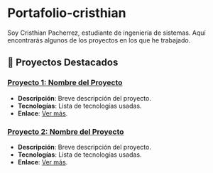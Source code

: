 # Portafolio-cristhian

Soy Cristhian Pacherrez, estudiante de ingeniería de sistemas. Aquí encontrarás algunos de los proyectos en los que he trabajado.

## 🚀 Proyectos Destacados
### [Proyecto 1: Nombre del Proyecto](enlace_al_proyecto)
- **Descripción**: Breve descripción del proyecto.
- **Tecnologías**: Lista de tecnologías usadas.
- **Enlace**: [Ver más](enlace_al_demo_o_repositorio).

### [Proyecto 2: Nombre del Proyecto](enlace_al_proyecto)
- **Descripción**: Breve descripción del proyecto.
- **Tecnologías**: Lista de tecnologías usadas.
- **Enlace**: [Ver más](enlace_al_demo_o_repositorio).
